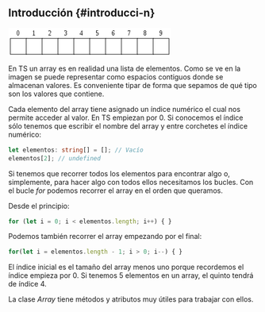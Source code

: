 ## Introducción {#introducci-n}

![](image034.png)

En TS un array es en realidad una lista de elementos. Como se ve en la imagen se puede representar como espacios contiguos donde se almacenan valores. Es conveniente tipar de forma que sepamos de qué tipo son los valores que contiene.

Cada elemento del array tiene asignado un índice numérico el cual nos permite acceder al valor. En TS empiezan por 0\. Si conocemos el índice sólo tenemos que escribir el nombre del array y entre corchetes el índice numérico:

```ts
let elementos: string[] = []; // Vacío
elementos[2]; // undefined
```

Si tenemos que recorrer todos los elementos para encontrar algo o, simplemente, para hacer algo con todos ellos necesitamos los bucles. Con el bucle _for_ podemos recorrer el array en el orden que queramos.

Desde el principio:

```ts
for (let i = 0; i < elementos.length; i++) { }
```

Podemos también recorrer el array empezando por el final:

```ts
for(let i = elementos.length - 1; i > 0; i--) { }
```

El índice inicial es el tamaño del array menos uno porque recordemos el índice empieza por 0\. Si tenemos 5 elementos en un array, el quinto tendrá de índice 4.

La clase _Array_ tiene métodos y atributos muy útiles para trabajar con ellos.